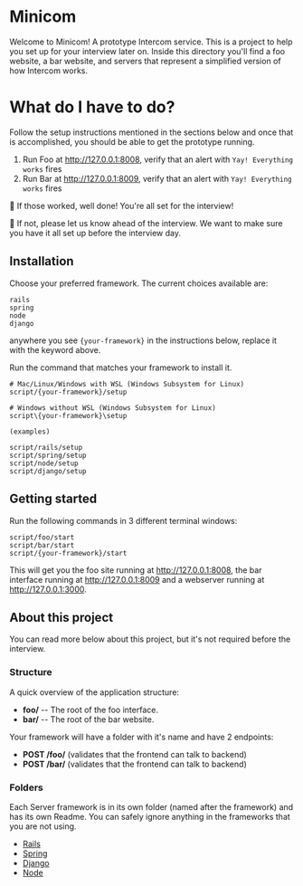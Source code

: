 # Minicom

Welcome to Minicom! A prototype Intercom service. This is a project to help you set up for your interview later on. Inside this directory you'll find a foo website, a bar website, and servers that represent a simplified version of how Intercom works.

# What do I have to do?

Follow the setup instructions mentioned in the sections below and once that is accomplished, you should be able to get the prototype running.

1. Run Foo at http://127.0.0.1:8008, verify that an alert with `Yay! Everything works` fires
2. Run Bar at http://127.0.0.1:8009, verify that an alert with `Yay! Everything works` fires

🥳 If those worked, well done! You're all set for the interview!

🤔 If not, please let us know ahead of the interview. We want to make sure you have it all set up before the interview day.

## Installation

Choose your preferred framework. The current choices available are:
```
rails
spring
node
django
```
anywhere you see `{your-framework}` in the instructions below, replace it with the keyword above.

Run the command that matches your framework to install it.

```
# Mac/Linux/Windows with WSL (Windows Subsystem for Linux)
script/{your-framework}/setup

# Windows without WSL (Windows Subsystem for Linux)
script\{your-framework}\setup

(examples)

script/rails/setup
script/spring/setup
script/node/setup
script/django/setup
```

## Getting started

Run the following commands in 3 different terminal windows:

```
script/foo/start
script/bar/start
script/{your-framework}/start
```

This will get you the foo site running at http://127.0.0.1:8008, the bar interface running at http://127.0.0.1:8009 and a webserver running at http://127.0.0.1:3000.

## About this project

You can read more below about this project, but it's not required before the interview.   
 
### Structure

A quick overview of the application structure:

- **foo/** -- The root of the foo interface.
- **bar/** -- The root of the bar website.

Your framework will have a folder with it's name and have 2 endpoints:

- **POST /foo/** (validates that the frontend can talk to backend)
- **POST /bar/** (validates that the frontend can talk to backend)

### Folders

Each Server framework is in its own folder (named after the framework) and has its own Readme. You can safely ignore anything in the frameworks that you are not using.

- [Rails](./rails/README.md)
- [Spring](./spring/README.md)
- [Django](./django/README.md)
- [Node](./node/README.md)
